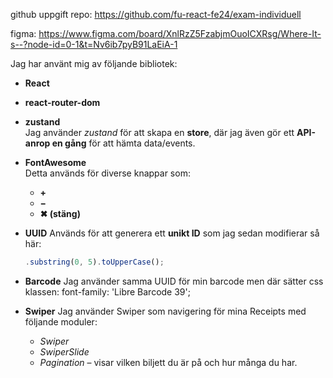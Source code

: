 github uppgift repo: https://github.com/fu-react-fe24/exam-individuell

figma: https://www.figma.com/board/XnlRzZ5FzabjmOuoICXRsg/Where-It-s--?node-id=0-1&t=Nv6ib7pyB91LaEiA-1

Jag har använt mig av följande bibliotek:

- **React**
- **react-router-dom**
- **zustand**  
  Jag använder *zustand* för att skapa en **store**, där jag även gör ett **API-anrop en gång** för att hämta data/events.

- **FontAwesome**  
  Detta används för diverse knappar som:
  - **+**
  - **−**
  - **✖ (stäng)**

- **UUID**
  Används för att generera ett **unikt ID** som jag sedan modifierar så här:
  ```js
  .substring(0, 5).toUpperCase();

-  **Barcode**
  Jag använder samma UUID för min barcode men där sätter css klassen:
  font-family: 'Libre Barcode 39';
  
- **Swiper**
  Jag använder Swiper som navigering för mina Receipts med följande moduler:
  - *Swiper*
  - *SwiperSlide*
  - *Pagination*
  – visar vilken biljett du är på och hur många du har.
